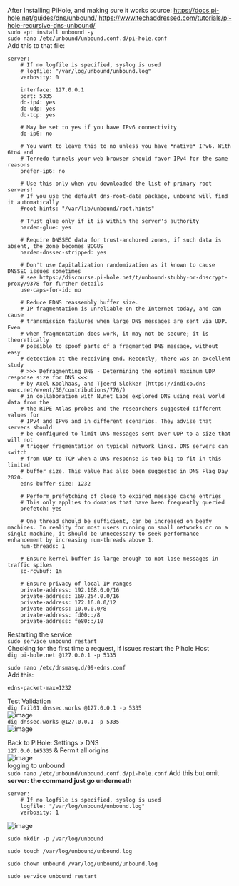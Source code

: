 After Installing PiHole, and making sure it works
source: https://docs.pi-hole.net/guides/dns/unbound/
https://www.techaddressed.com/tutorials/pi-hole-recursive-dns-unbound/ <br/>
```sudo apt install unbound -y```<br/>
```sudo nano /etc/unbound/unbound.conf.d/pi-hole.conf```<br/>
Add this to that file:
```
server:
    # If no logfile is specified, syslog is used
    # logfile: "/var/log/unbound/unbound.log"
    verbosity: 0

    interface: 127.0.0.1
    port: 5335
    do-ip4: yes
    do-udp: yes
    do-tcp: yes

    # May be set to yes if you have IPv6 connectivity
    do-ip6: no

    # You want to leave this to no unless you have *native* IPv6. With 6to4 and
    # Terredo tunnels your web browser should favor IPv4 for the same reasons
    prefer-ip6: no

    # Use this only when you downloaded the list of primary root servers!
    # If you use the default dns-root-data package, unbound will find it automatically
    #root-hints: "/var/lib/unbound/root.hints"

    # Trust glue only if it is within the server's authority
    harden-glue: yes

    # Require DNSSEC data for trust-anchored zones, if such data is absent, the zone becomes BOGUS
    harden-dnssec-stripped: yes

    # Don't use Capitalization randomization as it known to cause DNSSEC issues sometimes
    # see https://discourse.pi-hole.net/t/unbound-stubby-or-dnscrypt-proxy/9378 for further details
    use-caps-for-id: no

    # Reduce EDNS reassembly buffer size.
    # IP fragmentation is unreliable on the Internet today, and can cause
    # transmission failures when large DNS messages are sent via UDP. Even
    # when fragmentation does work, it may not be secure; it is theoretically
    # possible to spoof parts of a fragmented DNS message, without easy
    # detection at the receiving end. Recently, there was an excellent study
    # >>> Defragmenting DNS - Determining the optimal maximum UDP response size for DNS <<<
    # by Axel Koolhaas, and Tjeerd Slokker (https://indico.dns-oarc.net/event/36/contributions/776/)
    # in collaboration with NLnet Labs explored DNS using real world data from the
    # the RIPE Atlas probes and the researchers suggested different values for
    # IPv4 and IPv6 and in different scenarios. They advise that servers should
    # be configured to limit DNS messages sent over UDP to a size that will not
    # trigger fragmentation on typical network links. DNS servers can switch
    # from UDP to TCP when a DNS response is too big to fit in this limited
    # buffer size. This value has also been suggested in DNS Flag Day 2020.
    edns-buffer-size: 1232

    # Perform prefetching of close to expired message cache entries
    # This only applies to domains that have been frequently queried
    prefetch: yes

    # One thread should be sufficient, can be increased on beefy machines. In reality for most users running on small networks or on a single machine, it should be unnecessary to seek performance enhancement by increasing num-threads above 1.
    num-threads: 1

    # Ensure kernel buffer is large enough to not lose messages in traffic spikes
    so-rcvbuf: 1m

    # Ensure privacy of local IP ranges
    private-address: 192.168.0.0/16
    private-address: 169.254.0.0/16
    private-address: 172.16.0.0/12
    private-address: 10.0.0.0/8
    private-address: fd00::/8
    private-address: fe80::/10
```
Restarting the service<br/>
```sudo service unbound restart```<br/>
Checking for the first time a request, If issues restart the Pihole Host<br/>
```dig pi-hole.net @127.0.0.1 -p 5335```<br/>

```sudo nano /etc/dnsmasq.d/99-edns.conf```<br/>
Add this:<br/>
```
edns-packet-max=1232
```
Test Validation<br/>
```dig fail01.dnssec.works @127.0.0.1 -p 5335```<br/>
![image](https://github.com/ivanjrt/PiHole-Backup-Ubuntu/assets/44326428/5a2f7bfd-061d-4862-be6d-c29b79cf542d)<br/>
```dig dnssec.works @127.0.0.1 -p 5335```<br/>
![image](https://github.com/ivanjrt/PiHole-Backup-Ubuntu/assets/44326428/adb1e93a-f52f-455b-9ce4-f9dcaa63fc34)<br/>


Back to PiHole: Settings > DNS <br/>
```127.0.0.1#5335``` & Permit all origins <br/>
![image](https://github.com/ivanjrt/PiHole-Backup-Ubuntu/assets/44326428/fa30a246-9653-43ec-bfd9-d00f93031f58)<br/>
logging to unbound<br/>
```sudo nano /etc/unbound/unbound.conf.d/pi-hole.conf```
Add this but omit **server:   the command just go underneath**<br/>

```
server:
    # If no logfile is specified, syslog is used
    logfile: "/var/log/unbound/unbound.log"
    verbosity: 1
```
![image](https://user-images.githubusercontent.com/44326428/218625265-83a16621-fb19-426f-b881-f86fce5e9ded.png)<br/>
```
sudo mkdir -p /var/log/unbound
```
```
sudo touch /var/log/unbound/unbound.log
```
```
sudo chown unbound /var/log/unbound/unbound.log
```
```
sudo service unbound restart
```

    




